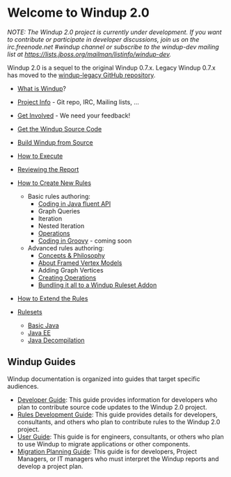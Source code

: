 # Welcome to Windup 2.0

_NOTE: The Windup 2.0 project is currently under development. If you want to contribute or participate in developer discussions, join us on the irc.freenode.net #windup channel or subscribe to the windup-dev mailing list at https://lists.jboss.org/mailman/listinfo/windup-dev._

Windup 2.0 is a sequel to the original Windup 0.7.x. Legacy Windup 0.7.x has moved to the [windup-legacy GitHub repository](https://github.com/windup/windup-legacy).

* [What is Windup](What-is-Windup)?
* [Project Info](Project-Info) - Git repo, IRC, Mailing lists, ...
* [Get Involved](Get-Involved) - We need your feedback!
* [Get the Windup Source Code](https://github.com/windup/windup/wiki/Dev:-Get-the-Windup-Source-Code)
* [Build Windup from Source](https://github.com/windup/windup/wiki/Dev:-Build)
* [How to Execute](Execute-Windup)
* [Reviewing the Report](Reviewing-the-Report)
* [How to Create New Rules](Rules:-Creating)
   * Basic rules authoring:
       * [Coding in Java fluent API](Rules:-Coding-Java)
       * Graph Queries
       * Iteration
       * Nested Iteration
       * [Operations](Rules:-Operations)
       * [Coding in Groovy](Rules:-Coding-Groovy) - coming soon
   * Advanced rules authoring:
       * [Concepts & Philosophy](Rules:-Concepts-&-Philosophy)
       * [About Framed Vertex Models](FramedModels)
       * Adding Graph Vertices
       * [Creating Operations](Rules:-Creating-Operations)
       * [Bundling it all to a Windup Ruleset Addon](Rules:-Bundling)
* [How to Extend the Rules](https://github.com/windup/windup/wiki/Extend-Windup-Rules)
 
* [Rulesets](https://github.com/windup/windup/wiki/Rulesets)
   * [Basic Java](https://github.com/windup/windup/wiki/Ruleset:-Java-Basic)
   * [Java EE](https://github.com/windup/windup/wiki/Ruleset:-Java-EE)
   * [Java Decompilation](https://github.com/windup/windup/wiki/Ruleset:-Java-Decompilation)

## Windup Guides

Windup documentation is organized into guides that target specific audiences.
 
* [Developer Guide](https://github.com/windup/windup/wiki/Dev:-Developer-Guide): This guide provides information for developers who plan to contribute source code updates to the Windup 2.0 project.
* [Rules Development Guide](https://github.com/windup/windup/wiki/Rules:--Rules-Development-Guide): This guide provides details for developers, consultants, and others who plan to contribute rules to the Windup 2.0 project.
* [User Guide](https://github.com/windup/windup/wiki/User:-User-Guide): This guide is for engineers, consultants, or others who plan to use Windup to migrate applications or other components.
* [Migration Planning Guide](https://github.com/windup/windup/wiki/Plan:-Migration-Planning-Guide): This guide is for developers, Project Managers, or IT managers who must interpret the Windup reports and develop a project plan.

